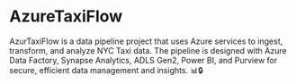 # AzureTaxiFlow
AzurTaxiFlow is a data pipeline project that uses Azure services to ingest, transform, and analyze NYC Taxi data. The pipeline is designed with Azure Data Factory, Synapse Analytics, ADLS Gen2, Power BI, and Purview for secure, efficient data management and insights. 📊🔒
